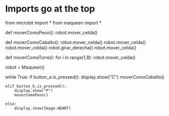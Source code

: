 # Imports go at the top
from microbit import *
from maqueen import *


def moverComoPeon():
    robot.mover_celda()
    
def moverComoCaballo():
    robot.mover_celda()
    robot.mover_celda()
    robot.mover_celda()
    robot.girar_derecha()
    robot.mover_celda()

def moverComoTorre():
    for i in range(1,8):
     robot.mover_celda()

robot = Maqueen()

while True:
    if button_a.is_pressed():
        display.show("C")
        moverComoCaballo()
        
    elif button_b.is_pressed():
        display.show("P")
        moverComoPeon()
        
    else:
        display.show(Image.HEART)
